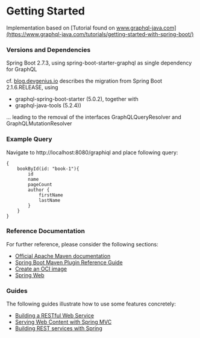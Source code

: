 # Getting Started
Implementation based on [Tutorial found on www.graphql-java.com](https://www.graphql-java.com/tutorials/getting-started-with-spring-boot/)

### Versions and Dependencies
Spring Boot 2.7.3, using spring-boot-starter-graphql as single dependency for GraphQL

cf. [blog.devgenius.io](https://blog.devgenius.io/graphql-with-spring-boot-starter-graphql-7b406998c0b5)
describes the migration from Spring Boot 2.1.6.RELEASE, using 
* graphql-spring-boot-starter (5.0.2), together with 
* graphql-java-tools (5.2.4))

... leading to the removal of the interfaces GraphQLQueryResolver and GraphQLMutationResolver

### Example Query
Navigate to http://localhost:8080/graphiql and place following query:
```
{
    bookById(id: "book-1"){
        id
        name
        pageCount
        author {
            firstName
            lastName
        }
    }
}
```

### Reference Documentation
For further reference, please consider the following sections:

* [Official Apache Maven documentation](https://maven.apache.org/guides/index.html)
* [Spring Boot Maven Plugin Reference Guide](https://docs.spring.io/spring-boot/docs/2.7.3/maven-plugin/reference/html/)
* [Create an OCI image](https://docs.spring.io/spring-boot/docs/2.7.3/maven-plugin/reference/html/#build-image)
* [Spring Web](https://docs.spring.io/spring-boot/docs/2.7.3/reference/htmlsingle/#web)

### Guides
The following guides illustrate how to use some features concretely:

* [Building a RESTful Web Service](https://spring.io/guides/gs/rest-service/)
* [Serving Web Content with Spring MVC](https://spring.io/guides/gs/serving-web-content/)
* [Building REST services with Spring](https://spring.io/guides/tutorials/rest/)

